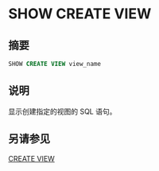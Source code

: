 
# SHOW CREATE VIEW

## 摘要

``` sql
SHOW CREATE VIEW view_name
```

## 说明

显示创建指定的视图的 SQL 语句。

## 另请参见

[CREATE VIEW](./create-view.md)
